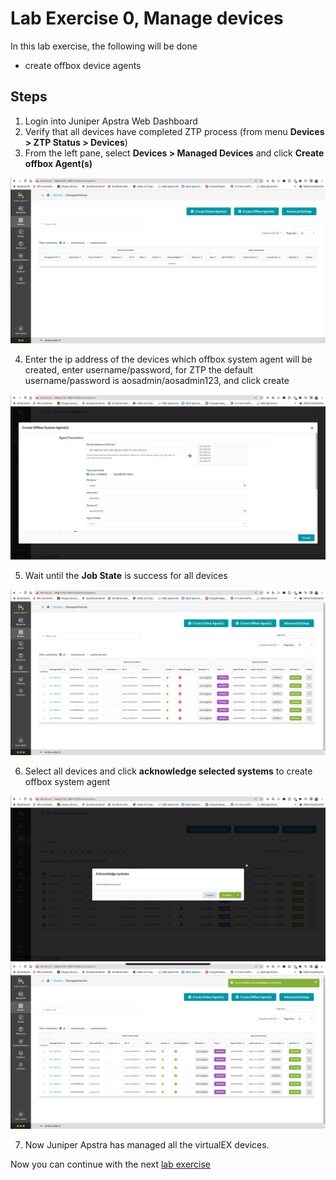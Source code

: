 # Lab Exercise 0, Manage devices

In this lab exercise, the following will be done
- create offbox device agents


## Steps
1. Login into Juniper Apstra Web Dashboard
2. Verify that all devices have completed ZTP process (from menu **Devices > ZTP Status > Devices**)
3. From the left pane, select **Devices > Managed Devices** and click **Create offbox Agent(s)**

![agent1](images/agent1.png)

4. Enter the ip address of the devices which offbox system agent will be created, enter username/password, for ZTP the default username/password is aosadmin/aosadmin123, and click create

![agent2](images/agent2.png)

5. Wait until the **Job State** is success for all devices

![agent3](images/agent3.png)

6. Select all devices and click **acknowledge selected systems** to create offbox system agent

![agent4](images/agent4.png)
![agent5](images/agent5.png)

7. Now Juniper Apstra has managed all the virtualEX devices.



Now you can continue with the next [lab exercise](LabExercise_1.md)